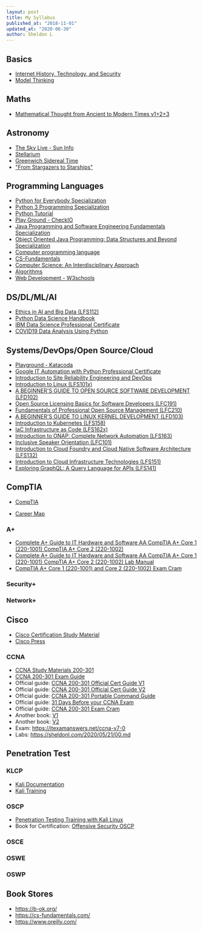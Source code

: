 ```yaml
---
layout: post
title: My Syllabus
published_at: "2018-11-01"
updated_at: "2020-06-30"
author: Sheldon L
---
```


## Basics

- [Internet History, Technology, and Security](https://www.coursera.org/learn/internet-history/home/welcome)
- [Model Thinking](https://www.coursera.org/learn/model-thinking/home/welcome)

## Maths

- [Mathematical Thought from Ancient to Modern Times v1+2+3](https://b-ok.org/book/3632599/2fa077)

## Astronomy

- [The Sky Live - Sun Info](https://theskylive.com/sun-info)
- [Stellarium](https://sheldonl.com/2020/03/30/00.html)
- [Greenwich Sidereal Time](https://eco.mtk.nao.ac.jp/cgi-bin/koyomi/cande/gst_en.cgi)
- ["From Stargazers to Starships"](https://www-istp.gsfc.nasa.gov/stargaze/Smap.html)

## Programming Languages

- [Python for Everybody Specialization](https://www.coursera.org/specializations/python)
- [Python 3 Programming Specialization](https://www.coursera.org/specializations/python-3-programming)
- [Python Tutorial](https://www.tutorialspoint.com/python/)
- [Play Ground - CheckIO](https://checkio.org/)
- [Java Programming and Software Engineering Fundamentals Specialization](https://www.coursera.org/specializations/java-programming)
- [Object Oriented Java Programming: Data Structures and Beyond Specialization](https://www.coursera.org/specializations/java-object-oriented)
- [Computer programming language](https://www.britannica.com/technology/computer-programming-language)
- [CS-Fundamentals](https://cs-fundamentals.com/)
- [Computer Science: An Interdisciplinary Approach](https://introcs.cs.princeton.edu/java/home/)
- [Algorithms](https://algs4.cs.princeton.edu/)
- [Web Development - W3schools](https://www.w3schools.com/)

## DS/DL/ML/AI

- [Ethics in AI and Big Data (LFS112)](https://training.linuxfoundation.org/training/ethics-in-ai-and-big-data-lfs112/)
- [Python Data Science Handbook](https://github.com/sheldonldev/PythonDataScienceHandbook)
- [IBM Data Science Professional Certificate](https://www.coursera.org/professional-certificates/ibm-data-science)
- [COVID19 Data Analysis Using Python](https://www.coursera.org/projects/covid19-data-analysis-using-python)

## Systems/DevOps/Open Source/Cloud

- [Playground - Katacoda](https://katacoda.com/)
- [Google IT Automation with Python Professional Certificate](https://www.coursera.org/professional-certificates/google-it-automation)
- [Introduction to Site Reliability Engineering and DevOps](https://courses.edx.org/courses/course-v1:LinuxFoundationX+LFS162x+3T2019/course/)
- [Introduction to Linux (LFS101x)](https://courses.edx.org/courses/course-v1:LinuxFoundationX+LFS101x+1T2020/course/)
- [A BEGINNER'S GUIDE TO OPEN SOURCE SOFTWARE DEVELOPMENT (LFD102)](https://trainingportal.linuxfoundation.org/learn/course/a-beginners-guide-to-open-source-software-development-lfc102/course-introduction/course-information)
- [Open Source Licensing Basics for Software Developers (LFC191)](https://training.linuxfoundation.org/training/open-source-licensing-basics-for-software-developers/)
- [Fundamentals of Professional Open Source Management (LFC210)](https://training.linuxfoundation.org/training/fundamentals-of-professional-open-source-management/)
- [A BEGINNER'S GUIDE TO LINUX KERNEL DEVELOPMENT (LFD103)](https://trainingportal.linuxfoundation.org/learn/course/a-beginners-guide-to-linux-kernel-development-lfd103/course-introduction/course-information)
- [Introduction to Kubernetes (LFS158)](https://training.linuxfoundation.org/training/introduction-to-kubernetes/)
- [IaC Infrastructure as Code (LFS162x)](https://www.edx.org/course/infrastructure-as-code)
- [Introduction to ONAP: Complete Network Automation (LFS163)](https://training.linuxfoundation.org/training/introduction-to-onap-complete-network-automation/)
- [Inclusive Speaker Orientation (LFC101)](https://training.linuxfoundation.org/training/inclusive-speaker-orientation/)
- [Introduction to Cloud Foundry and Cloud Native Software Architecture (LFS132)](https://training.linuxfoundation.org/training/introduction-to-cloud-foundry-and-cloud-native-software-architecture/)
- [Introduction to Cloud Infrastructure Technologies (LFS151)](https://training.linuxfoundation.org/training/introduction-to-cloud-infrastructure-technologies/)
- [Exploring GraphQL: A Query Language for APIs (LFS141)](https://training.linuxfoundation.org/training/exploring-graphql-a-query-language-for-apis-lfs141/)

## CompTIA

- [CompTIA](https://www.comptia.org/)

- [Career Map](https://www.comptia.org/content/it-careers-path-roadmap?location=northamerica)

### A+

- [Complete A+ Guide to IT Hardware and Software AA CompTIA A+ Core 1 (220-1001)  CompTIA A+ Core 2 (220-1002)](https://b-ok.org/book/5335606/c82531')
- [Complete A+ Guide to IT Hardware and Software AA CompTIA A+ Core 1 (220-1001)  CompTIA A+ Core 2 (220-1002) Lab Manual](https://b-ok.org/book/5335605/511775')
- [CompTIA A+ Core 1 (220-1001) and Core 2 (220-1002) Exam Cram](https://b-ok.org/book/5302885/54e001')

### Security+

### Network+

## Cisco

- [Cisco Certification Study Material](https://learningnetwork.cisco.com/s/certification-study-material)
- [Cisco Press](https://www.ciscopress.com/)

### CCNA

- [CCNA Study Materials 200-301](https://learningnetwork.cisco.com/s/learning-plan-detail-standard?ltui__urlRecordId=a1c3i0000005hsQAAQ&ltui__urlRedirect=learning-plan-detail-standard)
- [CCNA 200-301 Exam Guide](https://www.cisco.com/c/dam/en_us/training-events/le31/le46/cln/marketing/exam-topics/200-301-CCNA.pdf)
- Official guide: [CCNA 200-301 Official Cert Guide V1](https://b-ok.cc/book/5279006/733c2a)
- Official guide: [CCNA 200-301 Official Cert Guide V2](https://b-ok.cc/book/5261245/090ae9)
- Official guide: [CCNA 200-301 Portable Command Guide](https://b-ok.cc/book/5308783/e473c5?dsource=recommend)
- Official guide: [31 Days Before your CCNA Exam](https://b-ok.org/book/738599/7b91b3)
- Official guide: [CCNA 200-301 Exam Cram](https://b-ok.org/book/5546061/5c1481)
- Another book: [V1](https://b-ok.org/book/5445804/ca05d7)
- Another book: [V2](https://b-ok.org/book/5444948/06d6df)
- Exam: <https://itexamanswers.net/ccna-v7-0>
- Labs: <https://sheldonl.com/2020/05/21/00.md>

## Penetration Test

### KLCP

- [Kali Documentation](https://home.pearsonvue.com/kali)
- [Kali Training](https://kali.training/)

### OSCP

- [Penetration Testing Training with Kali Linux](https://www.kali.org/penetration-testing-with-kali-linux/)
- Book for Certification: [Offensive Security OSCP](https://b-ok.org/book/5421453/f498ce)

### OSCE

### OSWE

### OSWP

## Book Stores

- <https://b-ok.org/>
- <https://cs-fundamentals.com/>
- <https://www.oreilly.com/>
